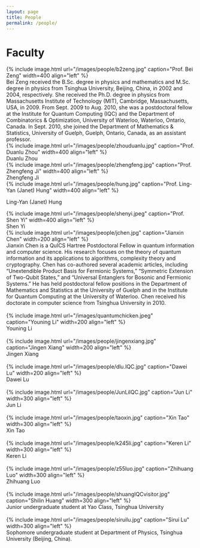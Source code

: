 ```yaml
---
layout: page
title: People
permalink: /people/
---
```


# Faculty



<div id="container">
<div id="photo">
{% include image.html url="/images/people/b2zeng.jpg" caption="Prof. Bei Zeng" width=400 align="left" %}
</div>
<div id="content">
Bei Zeng received the B.Sc. degree in physics and mathematics and M.Sc. degree in physics from Tsinghua University, Beijing, China, in 2002 and 2004, respectively. She received the Ph.D. degree in physics from Massachusetts Institute of Technology (MIT), Cambridge, Massachusetts, USA, in 2009. From Sept. 2009 to Aug. 2010, she was a postdoctoral fellow at the Institute for Quantum Computing (IQC) and the Department of Combinatorics & Optimization, University of Waterloo, Waterloo, Ontario, Canada. In Sept. 2010, she joined the Department of Mathematics & Statistics, University of Guelph, Guelph, Ontario, Canada, as an assistant professor.

</div>
</div>



<div id="container">
<div id="photo">
{% include image.html url="/images/people/zhouduanlu.jpg" caption="Prof. Duanlu Zhou" width=400 align="left" %}
</div>
<div id="content">
Duanlu Zhou

</div>
</div>



<div id="container">
<div id="photo">
{% include image.html url="/images/people/zhengfeng.jpg" caption="Prof. Zhengfeng Ji" width=400 align="left" %}
</div>
<div id="content">
Zhengfeng Ji

</div>
</div>



<div id="container">
<div id="photo">
{% include image.html url="/images/people/hung.jpg" caption="Prof. Ling-Yan (Janet) Hung" width=400 align="left" %}
</div>
<div id="content">

Ling-Yan (Janet) Hung

</div>
</div>



<div id="container">
<div id="photo">
{% include image.html url="/images/people/shenyi.jpeg" caption="Prof. Shen Yi" width=400 align="left" %}
</div>
<div id="content">
Shen Yi

</div>
</div>





<div id="container">
<div id="photo">
{% include image.html url="/images/people/jchen.jpg" caption="Jianxin Chen" width=200 align="left" %}
</div>
<div id="content">
Jianxin Chen is a QuICS Hartree Postdoctoral Fellow in quantum information and computer science. His research focuses on the theory of quantum information and its applications to algorithms, complexity theory and cryptography. Chen has co-authored several academic articles, including “Unextendible Product Basis for Fermionic Systems,” “Symmetric Extension of Two-Qubit States,” and “Universal Entanglers for Bosonic and Fermionic Systems.” He has held postdoctoral fellow positions in the Department of Mathematics and Statistics at the University of Guelph and in the Institute for Quantum Computing at the University of Waterloo. Chen received his doctorate in computer science from Tsinghua University in 2010.
</div>
</div>
<br>



<div id="container">
<div id="photo">
{% include image.html url="/images/quantumchicken.jpeg" caption="Youning Li" width=200 align="left" %}
</div>
<div id="content">
Youning Li
</div>
</div>
<br>

<div id="container">
<div id="photo">
{% include image.html url="/images/people/jingenxiang.jpg" caption="Jingen Xiang" width=200 align="left" %}
</div>
<div id="content">
Jingen Xiang
</div>
</div>
<br>

<div id="container">
<div id="photo">
{% include image.html url="/images/people/dlu.IQC.jpg" caption="Dawei Lu" width=200 align="left" %}
</div>
<div id="content">
Dawei Lu
</div>
</div>
<br>

<div id="container">
<div id="photo">
{% include image.html url="/images/people/JunLiIQC.jpg" caption="Jun Li" width=300 align="left" %}
</div>
<div id="content">
Jun Li
</div>
</div>
<br>



<div id="container">
<div id="photo">
{% include image.html url="/images/people/taoxin.jpg" caption="Xin Tao" width=300 align="left" %}
</div>
<div id="content">
Xin Tao
</div>
</div>
<br>



<div id="container">
<div id="photo">
{% include image.html url="/images/people/k245li.jpg" caption="Keren Li" width=300 align="left" %}
</div>
<div id="content">
Keren Li
</div>
</div>
<br>

<div id="container">
<div id="photo">
{% include image.html url="/images/people/z55luo.jpg" caption="Zhihuang Luo" width=300 align="left" %}
</div>
<div id="content">
Zhihuang Luo
</div>
</div>
<br>

<div id="container">
<div id="photo">
{% include image.html url="/images/people/shuangIQCvisitor.jpg" caption="Shilin Huang" width=300 align="left" %}
</div>
<div id="content">
Junior undergraduate student at Yao Class, Tsinghua University
</div>
</div>
<br>



<div id="container">
<div id="photo">
{% include image.html url="/images/people/siruilu.jpg" caption="Sirui Lu" width=300 align="left" %}
</div>
<div id="content">
Sophomore undergraduate student at Department of Physics, Tsinghua University (Beijing, China).
</div>
</div>
<br>









